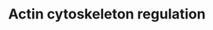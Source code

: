 ---
annotations:
- id: PW:0000004
  parent: regulatory pathway
  type: Pathway Ontology
  value: regulatory pathway
- id: PW:0000648
  parent: signaling pathway
  type: Pathway Ontology
  value: cell adhesion signaling pathway
authors:
- MaintBot
- Mkutmon
- Eweitz
- Egonw
description: http://www.genome.jp/kegg/pathway/hsa/hsa04810.html
last-edited: 2022-02-01
organisms:
- Bos taurus
redirect_from:
- /index.php/Pathway:WP1062
- /instance/WP1062
- /instance/WP1062_r120933
revision: r120933
schema-jsonld:
- '@context': https://schema.org/
  '@id': https://wikipathways.github.io/pathways/WP1062.html
  '@type': Dataset
  creator:
    '@type': Organization
    name: WikiPathways
  description: http://www.genome.jp/kegg/pathway/hsa/hsa04810.html
  keywords:
  - ABI2
  - ACTB
  - ACTG1
  - ACTN1
  - APC
  - APC2
  - ARHGAP35
  - ARHGEF1
  - ARHGEF4
  - ARHGEF6
  - ARHGEF7
  - ARPC5
  - Acetylcholine
  - BAIAP2
  - BCAR1
  - BDKRB1
  - BDKRB2
  - BRAF
  - Bradykinin
  - C-MOS
  - C22H3ORF10
  - CD14
  - CDC42
  - CFL1
  - CFL2
  - CHRM1
  - CHRM2
  - CHRM3
  - CHRM4
  - CHRM5
  - CRK
  - CSK
  - CYFIP2
  - DIAPH1
  - DIAPH3
  - DOCK1
  - EGFR
  - ENAH
  - EZR
  - F2
  - F2R
  - FGD1
  - FGF1
  - FGF11
  - FGF12
  - FGF13
  - FGF17
  - FGF18
  - FGF19
  - FGF2
  - FGF20
  - FGF21
  - FGF22
  - FGF23
  - FGF3
  - FGF4
  - FGF5
  - FGF6
  - FGF7
  - FGF8
  - FGF9
  - FGFR1
  - FGFR2
  - FGFR3
  - FGFR4
  - FN1
  - GIT1
  - GNA12
  - GNA13
  - GNG12
  - GSN
  - IQGAP1
  - ITGA1
  - LIMK1
  - LPS
  - MAP2K1
  - MAP2K2
  - MAPK1
  - MAPK3
  - MAPK4
  - MAPK6
  - MRAS
  - MSN
  - MYH10
  - MYL1
  - MYL3
  - MYLK
  - NCKAP1
  - NRAS
  - PAK1
  - PAK2
  - PAK3
  - PAK4
  - PAK6
  - PAK7
  - PDGFA
  - PDGFB
  - PDGFRA
  - PDGFRB
  - PFN1
  - PIK3C2A
  - PIK3C2B
  - PIK3C2G
  - PIK3C3
  - PIK3CA
  - PIK3CB
  - PIK3CD
  - PIK3CG
  - PIK3R1
  - PIK3R3
  - PIK3R4
  - PIK3R5
  - PIP2
  - PIP3
  - PIP4K2A
  - PIP4K2C
  - PIP5K1A
  - PIP5K1B
  - PIP5K1C
  - PIP5KL1
  - PPP1R12A
  - PTK2
  - PXN
  - RAC1
  - RAC2
  - RAC3
  - RAF1
  - RASSF7
  - RDX
  - RHOA
  - ROCK1
  - ROCK2
  - RRAS
  - RRAS2
  - SLC9A1
  - SOS1
  - SOS2
  - SSH1
  - SSH2
  - SSH3
  - TMSB4
  - VAV1
  - VCL
  - VIL1
  - WAS
  - WASF1
  - WASF2
  license: CC0
  name: Actin cytoskeleton regulation
seo: CreativeWork
title: Actin cytoskeleton regulation
wpid: WP1062
---